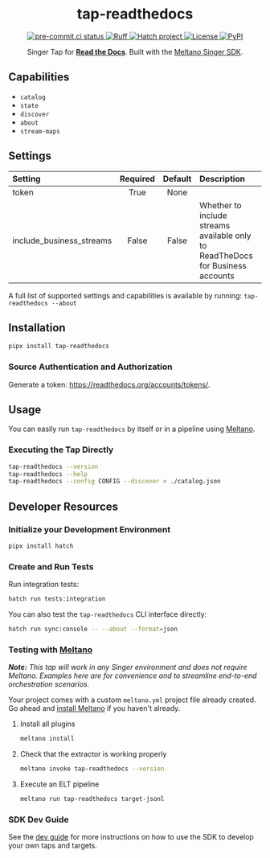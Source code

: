 <div align="center">

# tap-readthedocs

<div>
  <a href="https://results.pre-commit.ci/latest/github/edgarrmondragon/tap-readthedocs/main">
    <img alt="pre-commit.ci status" src="https://results.pre-commit.ci/badge/github/edgarrmondragon/tap-readthedocs/main.svg"/>
  </a>
  <a href="https://github.com/astral-sh/ruff">
    <img alt="Ruff" style="max-width:100%;" src="https://img.shields.io/endpoint?url=https://raw.githubusercontent.com/charliermarsh/ruff/main/assets/badge/v2.json">
  </a>
  <a href="https://github.com/pypa/hatch">
    <img alt="Hatch project" src="https://img.shields.io/badge/%F0%9F%A5%9A-Hatch-4051b5.svg"/>
  </a>
  <a href="https://github.com/edgarrmondragon/tap-readthedocs/blob/main/LICENSE">
    <img alt="License" src="https://img.shields.io/github/license/edgarrmondragon/tap-readthedocs"/>
  </a>
  <a href="https://github.com/edgarrmondragon/tap-readthedocs/">
    <img alt="PyPI" src="https://img.shields.io/pypi/pyversions/tap-readthedocs"/>
  </a>
</div>

Singer Tap for [**Read the Docs**](https://docs.readthedocs.io). Built with the [Meltano Singer SDK](https://sdk.meltano.com).

</div>

## Capabilities

* `catalog`
* `state`
* `discover`
* `about`
* `stream-maps`

## Settings

| Setting| Required | Default | Description |
|:-------|:--------:|:-------:|:------------|
| token  | True     | None    |             |
| include_business_streams | False | False | Whether to include streams available only to ReadTheDocs for Business accounts |

A full list of supported settings and capabilities is available by running: `tap-readthedocs --about`

## Installation

```bash
pipx install tap-readthedocs
```

### Source Authentication and Authorization

Generate a token: https://readthedocs.org/accounts/tokens/.

## Usage

You can easily run `tap-readthedocs` by itself or in a pipeline using [Meltano](https://meltano.com/).

### Executing the Tap Directly

```bash
tap-readthedocs --version
tap-readthedocs --help
tap-readthedocs --config CONFIG --discover > ./catalog.json
```

## Developer Resources

### Initialize your Development Environment

```bash
pipx install hatch
```

### Create and Run Tests

Run integration tests:

```bash
hatch run tests:integration
```

You can also test the `tap-readthedocs` CLI interface directly:

```bash
hatch run sync:console -- --about --format=json
```

### Testing with [Meltano](https://www.meltano.com)

_**Note:** This tap will work in any Singer environment and does not require Meltano.
Examples here are for convenience and to streamline end-to-end orchestration scenarios._

Your project comes with a custom `meltano.yml` project file already created. Go ahead and [install Meltano](https://docs.meltano.com/getting-started/installation/) if you haven't already.

1. Install all plugins

   ```bash
   meltano install
   ```

2. Check that the extractor is working properly

   ```bash
   meltano invoke tap-readthedocs --version
   ```

3. Execute an ELT pipeline

   ```bash
   meltano run tap-readthedocs target-jsonl
   ```

### SDK Dev Guide

See the [dev guide](https://sdk.meltano.com/en/latest/dev_guide.html) for more instructions on how to use the SDK to
develop your own taps and targets.
